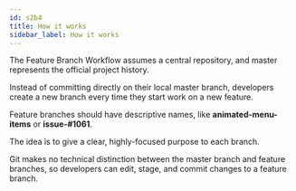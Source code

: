 ```yaml
---
id: s2b4
title: How it works
sidebar_label: How it works
---
```



The Feature Branch Workflow assumes a central repository, and master represents the official project history.

Instead of committing directly on their local master branch, developers create a new branch every time they start work on a new feature.

Feature branches should have descriptive names, like **animated-menu-items** or **issue-#1061**.

The idea is to give a clear, highly-focused purpose to each branch.

Git makes no technical distinction between the master branch and feature branches, so developers can edit, stage, and commit changes to a feature branch.
